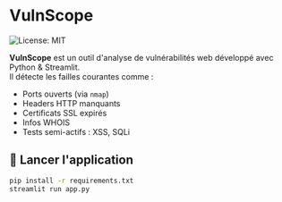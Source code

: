 #  VulnScope
![License: MIT](https://img.shields.io/badge/License-MIT-purple.svg)

**VulnScope** est un outil d'analyse de vulnérabilités web développé avec Python & Streamlit.  
Il détecte les failles courantes comme :

- Ports ouverts (via `nmap`)
- Headers HTTP manquants
- Certificats SSL expirés
- Infos WHOIS
- Tests semi-actifs : XSS, SQLi

## 🚀 Lancer l'application

```bash
pip install -r requirements.txt
streamlit run app.py
